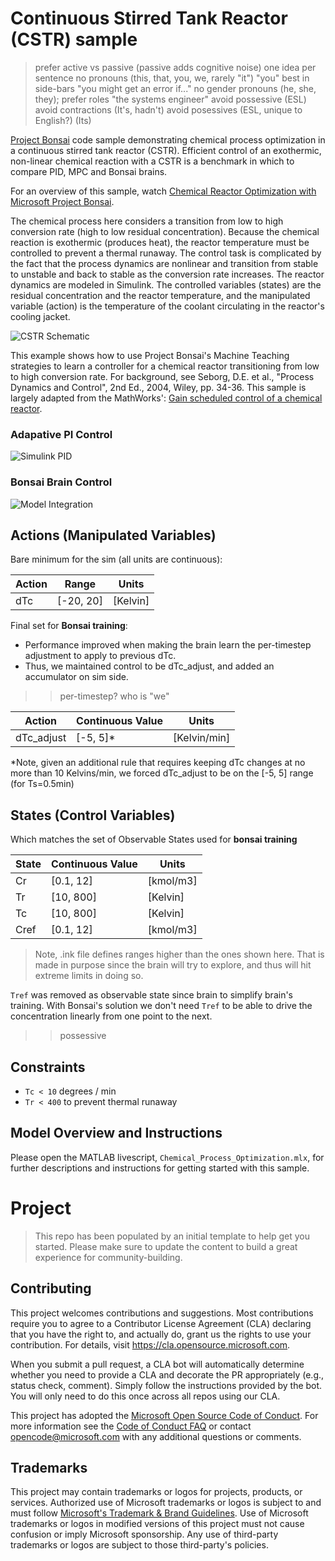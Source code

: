 # Continuous Stirred Tank Reactor (CSTR) sample

> prefer active vs passive (passive adds cognitive noise)
> one idea per sentence
> no pronouns (this, that, you, we, rarely "it")
> "you" best in side-bars "you might get an error if..."
> no gender pronouns (he, she, they); prefer roles "the systems engineer"
> avoid possessive (ESL)
> avoid contractions (It's, hadn't)
> avoid posessives (ESL, unique to English?) (Its)

[Project Bonsai](https://aka.ms/bonsai) code sample demonstrating
chemical process optimization in a continuous stirred tank reactor
(CSTR). Efficient control of an exothermic, non-linear chemical reaction
with a CSTR is a benchmark in which to compare PID, MPC and Bonsai brains.

For an overview of this sample, watch [Chemical Reactor Optimization with Microsoft Project Bonsai](https://www.youtube.com/watch?v=mMhdItO21Bk).

The chemical process here considers a transition from low to high
conversion rate (high to low residual concentration). Because the
chemical reaction is exothermic (produces heat), the reactor temperature
must be controlled to prevent a thermal runaway. The control task is
complicated by the fact that the process dynamics are nonlinear and
transition from stable to unstable and back to stable as the conversion
rate increases. The reactor dynamics are modeled in Simulink. The
controlled variables (states) are the residual concentration  and the
reactor temperature, and the manipulated variable (action) is the
temperature of the coolant circulating in the reactor's cooling jacket.

![CSTR Schematic](img/cstr_diagram.jpg)

This example shows how to use Project Bonsai's Machine Teaching
strategies to learn a controller for a chemical reactor transitioning
from low to high conversion rate. For background, see Seborg, D.E. et
al., "Process Dynamics and Control", 2nd Ed., 2004, Wiley, pp. 34-36.
This sample is largely adapted from the MathWorks':
[Gain scheduled control of a chemical reactor](https://www.mathworks.com/help/control/ug/gain-scheduled-control-of-a-chemical-reactor.html).

### Adapative PI Control

![Simulink PID](img/simulink_pid.png)

### Bonsai Brain Control
![Model Integration](img/simulink_bonsai.png)

## Actions (Manipulated Variables)

Bare minimum for the sim (all units are continuous):

| Action | Range      | Units    |
|--------|------------|----------|
| dTc    | [-20, 20]  | [Kelvin] |

Final set for **Bonsai training**:

- Performance improved when making the brain learn the per-timestep adjustment to apply to previous dTc.
- Thus, we maintained control to be dTc_adjust, and added an accumulator on sim side.

>> per-timestep?
>> who is "we"

| Action     | Continuous Value | Units        |
| --------   | ------------     | ----------   |
| dTc_adjust | [-5, 5]*         | [Kelvin/min] |

*Note, given an additional rule that requires keeping dTc changes at no
more than 10 Kelvins/min, we forced dTc_adjust to be on the [-5, 5]
range (for Ts=0.5min)

## States (Control Variables)

Which matches the set of Observable States used for **bonsai training**

| State | Continuous Value | Units     |
| ----- | ---------------- | -----     |
| Cr    | [0.1, 12]        | [kmol/m3] |
| Tr    | [10, 800]        | [Kelvin]  |
| Tc    | [10, 800]        | [Kelvin]  |
| Cref  | [0.1, 12]        | [kmol/m3] |

> Note, .ink file defines ranges higher than the ones shown here. That
> is made in purpose since the brain will try to explore, and thus will
> hit extreme limits in doing so.

`Tref` was removed as observable state since brain to simplify brain's
training. With Bonsai's solution we don't need `Tref` to be able to drive
the concentration linearly from one point to the next.

>> possessive


## Constraints

* `Tc < 10` degrees / min
* `Tr < 400` to prevent thermal runaway

## Model Overview and Instructions

Please open the MATLAB livescript, `Chemical_Process_Optimization.mlx`,
for further descriptions and instructions for getting started with this
sample.

# Project

> This repo has been populated by an initial template to help get you started. Please
> make sure to update the content to build a great experience for community-building.


## Contributing

This project welcomes contributions and suggestions.  Most contributions require you to agree to a
Contributor License Agreement (CLA) declaring that you have the right to, and actually do, grant us
the rights to use your contribution. For details, visit https://cla.opensource.microsoft.com.

When you submit a pull request, a CLA bot will automatically determine whether you need to provide
a CLA and decorate the PR appropriately (e.g., status check, comment). Simply follow the instructions
provided by the bot. You will only need to do this once across all repos using our CLA.

This project has adopted the [Microsoft Open Source Code of Conduct](https://opensource.microsoft.com/codeofconduct/).
For more information see the [Code of Conduct FAQ](https://opensource.microsoft.com/codeofconduct/faq/) or
contact [opencode@microsoft.com](mailto:opencode@microsoft.com) with any additional questions or comments.

## Trademarks

This project may contain trademarks or logos for projects, products, or services. Authorized use of Microsoft 
trademarks or logos is subject to and must follow 
[Microsoft's Trademark & Brand Guidelines](https://www.microsoft.com/en-us/legal/intellectualproperty/trademarks/usage/general).
Use of Microsoft trademarks or logos in modified versions of this project must not cause confusion or imply Microsoft sponsorship.
Any use of third-party trademarks or logos are subject to those third-party's policies.
